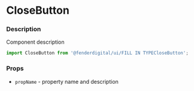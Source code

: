 # CloseButton

### Description
Component description

```js
import CloseButton from '@fenderdigital/ui/FILL IN TYPECloseButton';
```

### Props
* `propName` - property name and description 
